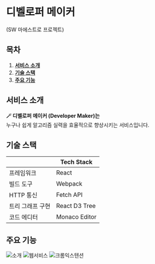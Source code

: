 # 디벨로퍼 메이커
(SW 마에스트로 프로젝트)

## 목차

1. [**서비스 소개**](#1)
1. [**기술 스택**](#2)
1. [**주요 기능**](#3)

<div id="1"></div>

## 서비스 소개
**🪄 디벨로퍼 메이커 (Developer Maker)는** 
<br>누구나 쉽게 알고리즘 실력을 효율적으로 향상시키는 서비스입니다.

<div id="2"></div>

## 기술 스택
| | Tech Stack  |
| --- | --- |
| 프레임워크 | React |
| 빌드 도구 | Webpack |
| HTTP 통신 | Fetch API |
| 트리 그래프 구현 | React D3 Tree |
| 코드 에디터 | Monaco Editor |


<div id="3"></div>

## 주요 기능
![소개](https://github.com/user-attachments/assets/8b5ca597-1460-45ad-a36b-913925ea35cd)
![웹서비스](https://github.com/user-attachments/assets/94ba34fc-b12f-404a-becd-8a20cf9f2157)
![크롬익스텐션](https://github.com/user-attachments/assets/12cb91c8-1462-4e34-9ebd-38be0f203ea1)

